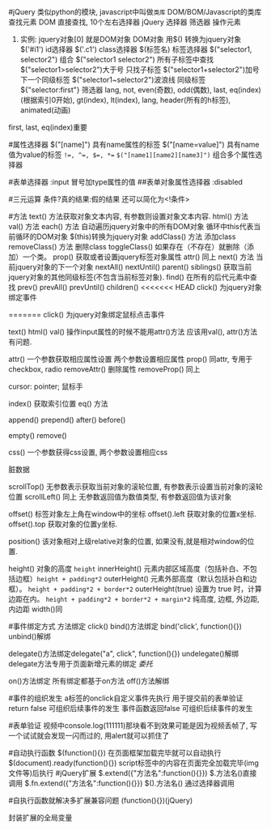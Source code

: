 #jQuery
类似python的模块, javascript中叫做`类库`
DOM/BOM/Javascript的类库
查找元素
  DOM
    直接查找, 10个左右选择器
  jQuery
    选择器
    筛选器
操作元素

<script src="jquery.js"></script>
<script>脚本代码</script>

1. 实例:
jquery对象[0]   就是DOM对象
DOM对象 用$() 转换为jquery对象
$('#i1')  id选择器
$('.c1')  class选择器
$(标签名) 标签选择器
$("selector1, selector2")  组合
$("selector1 selector2")   所有子标签中查找
$("selector1>selector2")大于号     只找子标签
$("selector1+selector2")加号 下一个同级标签
$("selector1~selector2")波浪线   同级标签
${"selector:first"} 筛选器
lang, not, even(奇数), odd(偶数), last, eq(index)(根据索引0开始),
gt(index), lt(index), lang, header(所有的h标签),  animated(动画)

first, last, eq(index)重要

#属性选择器
$("[name]")  具有name属性的标签
$("[name=value]")  具有name值为value的标签
`!=, ^=, $=, *=`
`$("[name1][name2][name3]")`  组合多个属性选择器

#表单选择器
:input
冒号加type属性的值
##表单对象属性选择器
:disabled

#三元运算
条件?真的结果:假的结果
还可以简化为<!条件>

#方法
text() 方法获取对象文本内容, 有参数则设置对象文本内容.
html() 方法
val()  方法
each() 方法 自动遍历jquery对象中的所有DOM对象 循环中this代表当前循环的DOM对象 $(this)转换为jquery对象
addClass() 方法 添加class
removeClass() 方法 删除class
toggleClass() 如果存在（不存在）就删除（添加）一个类。
prop() 获取或者设置jquery标签对象属性
attr() 同上
next() 方法 当前jquery对象的下一个对象
nextAll()
nextUntil()
parent()
siblings()  获取当前jquery对象的其他同级标签(不包含当前标签对象).
find()  在所有的后代元素中查找
prev()
prevAll()
prevUntil()
children()
<<<<<<< HEAD
click() 为jquery对象绑定事件


=======
click() 为jquery对象绑定鼠标点击事件

text()
html()
val()
操作input属性的时候不能用attr()方法 应该用val(), attr()方法有问题.

attr() 一个参数获取相应属性设置 两个参数设置相应属性
prop() 同attr, 专用于checkbox, radio
removeAttr()  删除属性
removeProp()  同上

cursor: pointer; 鼠标手

index() 获取索引位置
eq() 方法

append()
prepend()
after()
before()

empty()
remove()

css() 一个参数获得css设置, 两个参数设置相应css

脏数据

scrollTop() 无参数表示获取当前对象的滚轮位置, 有参数表示设置当前对象的滚轮位置
scrollLeft() 同上
无参数返回值为数值类型, 有参数返回值为该对象

offset() 标签对象左上角在window中的坐标
offset().left 获取对象的位置x坐标.
offset().top 获取对象的位置y坐标.

position() 该对象相对上级relative对象的位置, 如果没有,就是相对window的位置.

height()  对象的高度 `height`
innerHeight() 元素内部区域高度（包括补白、不包括边框）`height + padding*2`
outerHeight() 元素外部高度（默认包括补白和边框）。 `height + padding*2 + border*2`
outerHeight(true) 设置为 true 时，计算边距在内。 `height + padding*2 + border*2 + margin*2`
纯高度, 边框, 外边距, 内边距
width()同


#事件绑定方式
方法绑定 click()
bind()方法绑定 bind('click', function(){})
unbind()解绑

delegate()方法绑定delegate("a", click", function(){})
undelegate()解绑
delegate方法专用于页面新增元素的绑定
*委托*

on()方法绑定 所有绑定都基于on方法
off()方法解绑

#事件的组织发生
a标签的onclick自定义事件先执行
用于提交前的表单验证 return false 可组织后续事件的发生
事件函数返回false 可组织后续事件的发生

#表单验证
视频中console.log(111111)那块看不到效果可能是因为视频丢帧了, 写一个试试就会发现一闪而过的, 用alert就可以抓住了

#自动执行函数
$(function(){}) 在页面框架加载完毕就可以自动执行
$(document).ready(function(){})
script标签中的内容在页面完全加载完毕(img文件等)后执行
#jQuery扩展
$.extend({"方法名":function(){}}) $.方法名()直接调用
$.fn.extend({"方法名":function(){}}) $().方法名() 通过选择器调用

#自执行函数就解决多扩展兼容问题
(function(){})(jQuery)

封装扩展的全局变量

